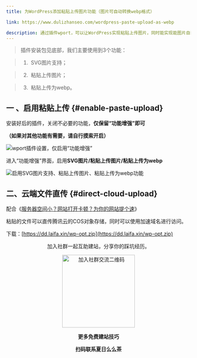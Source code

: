 ```yaml
---
title: 为WordPress添加粘贴上传图片功能（图片可自动转换webp格式）

link: https://www.dulizhanseo.com/wordpress-paste-upload-as-webp

description: 通过插件wport，可以让WordPress实现粘贴上传图片，同时能实现能图片自动转换为webp格式。配合插件“Sync QCloud COS”，可以实现文件直接传输到腾讯云COS存储桶，并通过加速域名进行访问。
---
```


> 插件安装包见底部，我们主要使用到3个功能：

>

> 1.   SVG图片支持；

> 2.   粘贴上传图片；

> 3.   粘贴上传为webp。

## 一 、启用粘贴上传 {#enable-paste-upload}

安装好后的插件，关闭不必要的功能，**仅保留“功能增强”即可**

**（如果对其他功能有需要，请自行摸索开启）**

![wport插件设置，仅启用“功能增强”](https://cos.files.maozhishi.com/wp-content/2022/10/1664652179299.webp)

进入“功能增强”界面，启用**SVG图片/粘贴上传图片/粘贴上传为webp**

![启用SVG图片支持、粘贴上传图片、粘贴上传为webp功能](https://cos.files.maozhishi.com/wp-content/2022/10/1664650949180.webp)

## 二、云端文件直传 {#direct-cloud-upload}

配合《[服务器空间小？网站打开卡顿？为你的网站提个速](https://www.dulizhanseo.com/wangzhanyouhua-tengxunyun-cos-cloudflrea-cdn/)》

粘贴的文件可以直传腾讯云的COS对象存储，同时可以使用加速域名进行访问。

下载：[https://dd.laifa.xin/wp-opt.zip](https://dd.laifa.xin/wp-opt.zip)

<p style="text-align: center;">加入社群一起互助建站，分享你的踩坑经历。</p>
<p style="text-align: center;"><img src="https://cos.files.maozhishi.com/public/attachments/lfx/1670844224159.png" width="198" alt="加入社群交流二维码" /></p>
<p style="text-align: center;"><strong>更多免费建站技巧</strong></p>
<p style="text-align: center;"><strong>扫码联系夏日么么茶</strong></p>

